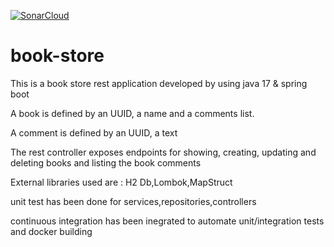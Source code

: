 [![SonarCloud](https://sonarcloud.io/images/project_badges/sonarcloud-white.svg)](https://sonarcloud.io/summary/new_code?id=book_store_spring)

# book-store

This is a book store rest application developed by using java 17 & spring boot

A book is defined by an UUID, a name and a comments list.

A comment is defined by an UUID, a text

The rest controller exposes endpoints for showing, creating, updating and deleting books and  listing the book comments

External libraries used are : H2 Db,Lombok,MapStruct

unit test has been done for services,repositories,controllers

continuous integration has been inegrated to automate unit/integration tests and docker building
 

